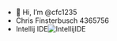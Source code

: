 - 👋 Hi, I’m @cfc1235
- Chris Finsterbusch 4365756
- Intellij IDE![IntellijIDE](https://user-images.githubusercontent.com/90144957/132131922-3d64cce6-4873-41ef-85a5-2fefacf7f324.PNG)

<!---
cfc1235/cfc1235 is a ✨ special ✨ repository because its `README.md` (this file) appears on your GitHub profile.
You can click the Preview link to take a look at your changes.
--->
